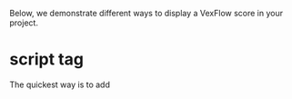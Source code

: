 Below, we demonstrate different ways to display a VexFlow score in your project.

# script tag

The quickest way is to add <script> tags into a static HTML page.

First, we add a <script> tag to include the VexFlow library.

```html
<script src="https://cdn.jsdelivr.net/npm/vexflow/build/cjs/vexflow.js"></script>
```

Below that, add a second `<script>` tag that renders a score:

```html
<script>
console.log("VexFlow Build:", Vex.Flow.BUILD);

const { Factory } = Vex.Flow;

const factory = new Factory({
    renderer: { elementId: "output", width: 500, height: 200 },
});
const score = factory.EasyScore();
factory
    .System()
    .addStave({
        voices: [score.voice(score.notes("C#5/q, B4, A4, G#4", { stem: "up" })), score.voice(score.notes("C#4/h, C#4", { stem: "down" }))],
    })
    .addClef("treble")
    .addTimeSignature("4/4");
factory.draw();
</script>
```

You'll need to make sure you have a target `<div>` to contain the score. In the example above, we told VexFlow to look for a `<div>` with `id="output"`, so your HTML page needs to include:

```html
<div id="output"></div>
```

## CDN

You can use any CDN that serves NPM packages. Our favorites are jsdelivr and unpkg. Choose the one that works best for you!

**jsdelivr**

- Minified: https://cdn.jsdelivr.net/npm/vexflow/build/cjs/vexflow.js
- Debug: https://cdn.jsdelivr.net/npm/vexflow/build/cjs/vexflow-debug.js

**unpkg**

- Minified: https://unpkg.com/vexflow/build/cjs/vexflow.js
- Debug: https://unpkg.com/vexflow/build/cjs/vexflow-debug.js

Notice that the above URLs contain `/cjs/` in the path. These VexFlow builds are used with Common JS projects (e.g., HTML pages with regular `<script>` tags, or Node.js scripts that use `const Vex = require('vexflow');`).

## ES Module

If your project uses ES Modules, you will need to import an entry file under `build/esm/`. Remember that ESM projects use `<script type="module" ...>` or specify `"type": "module"` in their package.json.

One easy way to test the ESM build is via Skypack:

```html
<script type="module">
    import { Vex } from "https://cdn.skypack.dev/vexflow@beta/build/esm/entry/vexflow.js";

    Vex.Flow.setMusicFont("Bravura");

    const factory = new Vex.Flow.Factory({
        renderer: { elementId: "outputBravura", width: 500, height: 130 },
    });
    const score = factory.EasyScore();
    factory
        .System()
        .addStave({
            voices: [score.voice(score.notes("C#5/q, B4, A4, G#4", { stem: "up" })), score.voice(score.notes("C#4/h, C#4", { stem: "down" }))],
        })
        .addClef("treble")
        .addTimeSignature("4/4");
    factory.draw();
</script>
```

<img width="239" alt="VexFlow Score" src="https://user-images.githubusercontent.com/239113/156512601-3204c501-e15e-4147-95ee-2376143703ec.png">


# Node.js

You can import VexFlow in your Node.js script. First, install the library:

```sh
npm install vexflow
```

The following program saves a PDF score:

```javascript
import { Vex, Stave, StaveNote, Formatter } from "vexflow";
import { JSDOM } from "jsdom";
import { jsPDF } from "jspdf";
import "svg2pdf.js";

const VF = Vex.Flow;
console.log("VexFlow Build: " + JSON.stringify(VF.BUILD));

const dom = new JSDOM('<!DOCTYPE html><html><body><div id="vf"></div><body></html>');
global.window = dom.window;
global.document = dom.window.document;

// Create an SVG renderer and attach it to the DIV element named "vf".
const div = document.getElementById("vf");
const renderer = new VF.Renderer(div, VF.Renderer.Backends.SVG);

// Configure the rendering context.
renderer.resize(200, 200);
const context = renderer.getContext();
context.setFont("Arial", 10);

const stave = new Stave(10, 0, 190);

// Add a clef and time signature.
stave.addClef("treble").addTimeSignature("4/4");

// Connect it to the rendering context and draw!
stave.setContext(context).draw();

const notes = [
    new StaveNote({ keys: ["c/4"], duration: "q" }),
    new StaveNote({ keys: ["d/4"], duration: "q" }),
    new StaveNote({ keys: ["b/4"], duration: "qr" }),
    new StaveNote({ keys: ["c/4", "e/4", "g/4"], duration: "q" }),
];

// Helper function to justify and draw a 4/4 voice.
Formatter.FormatAndDraw(context, stave, notes);

const doc = new jsPDF();
const svgElement = div.childNodes[0];
doc.svg(svgElement).then(() => doc.save("score.pdf"));

console.log("Saved score.pdf");
```

# TypeScript

If your TypeScript project uses a bundler such as webpack or esbuild, you will need to make sure that VexFlow can be imported. The easiest way is to use npm:

```sh
npm install vexflow
```

In your `app.ts`, you can directly import the classes you need. 

```typescript
import { Vex, Flow, Factory, Stave, EasyScore } from "vexflow";
```

To check that VexFlow is imported correctly, you can print out the build information.

```typescript
console.log(Vex.Flow.BUILD);
```

The output will look something like: 
```json
{
    "VERSION": "4.0.1",
    "ID": "efbdff60979ea561ff45bc4ab0b0a9dc12fde868",
    "DATE": "2022-02-28T01:06:16.478Z"
}
```

The VexFlow 4 library adds about 800 KiB to your app bundle. If you don't need all three music engraving fonts, you can import a different entry file that includes a single music font:

```
// Choose one of the import paths below to create a smaller bundle.
// Each path maps to a different entry file in the vexflow npm package.
import { Vex, Flow, Factory, Stave, EasyScore } from "vexflow/bravura";
import { Vex, Flow, Factory, Stave, EasyScore } from "vexflow/gonville";
import { Vex, Flow, Factory, Stave, EasyScore } from "vexflow/petaluma";
```

For example, the `vexflow/gonville` entry point adds about 450 KiB to your app bundle.

To get this to work in the current TypeScript (version 4.6 as of February 2022), you'll need to edit your tsconfig.json file to specify the entry file that "vexflow/bravura" resolves to. Do this with [`compilerOptions.paths`](https://www.typescriptlang.org/docs/handbook/module-resolution.html#path-mapping).

```typescript
{
    "compilerOptions": {
        "baseUrl": "./",
        "paths": {
            // Choose one of the options below to customize the font that will be statically compiled into your entry bundle.
            "vexflow/bravura":  ["node_modules/vexflow/entry/vexflow-bravura.ts"],  // 486 KiB
            "vexflow/gonville": ["node_modules/vexflow/entry/vexflow-gonville.ts"], // 439 KiB
            "vexflow/petaluma": ["node_modules/vexflow/entry/vexflow-petaluma.ts"]  // 460 KiB
        },
    ...
}
```

A future version of TypeScript will not require you to edit your `tsconfig.json` paths. Instead, TypeScript will understand the `exports` field in [VexFlow's package.json](https://github.com/0xfe/vexflow/blob/master/package.json#L5-L25), and importing `"vexflow/petaluma"` will automatically include only the Petaluma music font.

This feature *might* appear in TypeScript 4.7:
* https://github.com/microsoft/TypeScript/issues/33079#issuecomment-992768515
* https://github.com/microsoft/TypeScript/issues/33079#issuecomment-986107078
